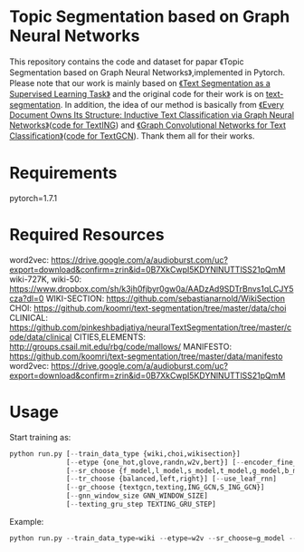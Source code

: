 # Topic Segmentation based on Graph Neural Networks
This repository contains the code and dataset for papar 《Topic Segmentation based on Graph Neural Networks》,implemented in Pytorch.
Please note that our work is mainly based on [《Text Segmentation as a Supervised Learning Task》](https://arxiv.org/abs/1803.09337) and the original code for their work is on [text-segmentation](https://github.com/koomri/text-segmentation).
In addition, the idea of our method is basically from [《Every Document Owns Its Structure: Inductive Text Classification via
Graph Neural Networks》](https://arxiv.org/abs/2004.13826)([code for TextING](https://github.com/CRIPAC-DIG/TextING)) and [《Graph Convolutional Networks for Text Classification》](https://arxiv.org/abs/1809.05679)([code for TextGCN](https://github.com/yao8839836/text_gcn)).
Thank them all for their works.

# Requirements
pytorch=1.7.1

# Required Resources
word2vec:
https://drive.google.com/a/audioburst.com/uc?export=download&confirm=zrin&id=0B7XkCwpI5KDYNlNUTTlSS21pQmM
wiki-727K, wiki-50:
https://www.dropbox.com/sh/k3jh0fjbyr0gw0a/AADzAd9SDTrBnvs1qLCJY5cza?dl=0
WIKI-SECTION:
https://github.com/sebastianarnold/WikiSection
CHOI:
https://github.com/koomri/text-segmentation/tree/master/data/choi
CLINICAL:
https://github.com/pinkeshbadjatiya/neuralTextSegmentation/tree/master/code/data/clinical
CITIES,ELEMENTS:
http://groups.csail.mit.edu/rbg/code/mallows/
MANIFESTO:
https://github.com/koomri/text-segmentation/tree/master/data/manifesto
word2vec:
https://drive.google.com/a/audioburst.com/uc?export=download&confirm=zrin&id=0B7XkCwpI5KDYNlNUTTlSS21pQmM

# Usage
Start training as:
```python
python run.py [--train_data_type {wiki,choi,wikisection}]
              [--etype {one_hot,glove,randn,w2v,bert}] [--encoder_fine_tune]
              [--sr_choose {f_model,l_model,s_model,t_model,g_model,b_model,random_baseline}]
              [--tr_choose {balanced,left,right}] [--use_leaf_rnn]
              [--gr_choose {textgcn,texting,ING_GCN,S_ING_GCN}]
              [--gnn_window_size GNN_WINDOW_SIZE]
              [--texting_gru_step TEXTING_GRU_STEP]
```
Example:
```python
python run.py --train_data_type=wiki --etype=w2v --sr_choose=g_model --gr_choose=ING_GCN
```
